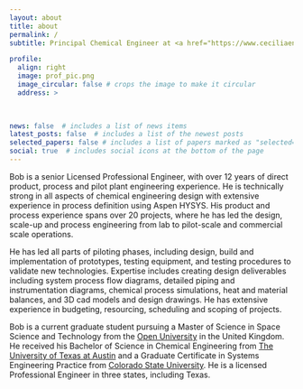 ```yaml
---
layout: about
title: about
permalink: /
subtitle: Principal Chemical Engineer at <a href="https://www.ceciliaenergy.com/">Cecilia Energy</a>.

profile:
  align: right
  image: prof_pic.png
  image_circular: false # crops the image to make it circular
  address: >
    
 

news: false  # includes a list of news items
latest_posts: false  # includes a list of the newest posts
selected_papers: false # includes a list of papers marked as "selected={true}"
social: true  # includes social icons at the bottom of the page
---
```


Bob is a senior Licensed Professional Engineer, with over 12 years of direct product, process and pilot plant engineering experience.
He is technically strong in all aspects of chemical engineering design with extensive experience in process definition using Aspen HYSYS. 
His product and process experience spans over 20 projects, where he has led the design, scale-up and process engineering from lab to pilot-scale and commercial scale operations. 

He has led all parts of piloting phases, including design, build and implementation of prototypes, testing equipment, and testing procedures to validate new technologies. 
Expertise includes creating design deliverables including system process flow diagrams, detailed piping and instrumentation diagrams, chemical process simulations, heat and material balances, and 3D cad models and design drawings.
He has extensive experience in budgeting, resourcing, scheduling and scoping of projects.

Bob is a current graduate student pursuing a Master of Science in Space Science and Technology from the <a href="https://www.open.ac.uk/postgraduate/qualifications/f77">Open University</a> in the United Kingdom.
He received his Bachelor of Science in Chemical Engineering from <a href="https://che.utexas.edu">The University of Texas at Austin</a> and a Graduate Certificate in Systems Engineering Practice from <a href="https://www.engr.colostate.edu/se/">Colorado State University</a>. 
He is a licensed Professional Engineer in three states, including Texas.